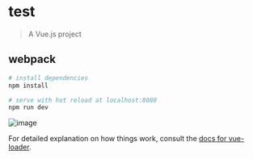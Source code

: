 # test

> A Vue.js project

## webpack

``` bash
# install dependencies
npm install

# serve with hot reload at localhost:8080
npm run dev

```
![image](https://github.com/shiyyyyy/vue-transmit-value/edit/master/yulan.png)

For detailed explanation on how things work, consult the [docs for vue-loader](http://vuejs.github.io/vue-loader).
